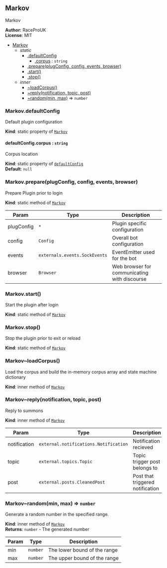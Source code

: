 <a name="module_Markov"></a>
## Markov
Markov

**Author:** RaceProUK  
**License**: MIT  

* [Markov](#module_Markov)
  * _static_
    * [.defaultConfig](#module_Markov.defaultConfig)
      * [.corpus](#module_Markov.defaultConfig.corpus) : <code>string</code>
    * [.prepare(plugConfig, config, events, browser)](#module_Markov.prepare)
    * [.start()](#module_Markov.start)
    * [.stop()](#module_Markov.stop)
  * _inner_
    * [~loadCorpus()](#module_Markov..loadCorpus)
    * [~reply(notification, topic, post)](#module_Markov..reply)
    * [~random(min, max)](#module_Markov..random) ⇒ <code>number</code>

<a name="module_Markov.defaultConfig"></a>
### Markov.defaultConfig
Default plugin configuration

**Kind**: static property of <code>[Markov](#module_Markov)</code>  
<a name="module_Markov.defaultConfig.corpus"></a>
#### defaultConfig.corpus : <code>string</code>
Corpus location

**Kind**: static property of <code>[defaultConfig](#module_Markov.defaultConfig)</code>  
**Default**: <code>null</code>  
<a name="module_Markov.prepare"></a>
### Markov.prepare(plugConfig, config, events, browser)
Prepare Plugin prior to login

**Kind**: static method of <code>[Markov](#module_Markov)</code>  

| Param | Type | Description |
| --- | --- | --- |
| plugConfig | <code>\*</code> | Plugin specific configuration |
| config | <code>Config</code> | Overall bot configuration |
| events | <code>externals.events.SockEvents</code> | EventEmitter used for the bot |
| browser | <code>Browser</code> | Web browser for communicating with discourse |

<a name="module_Markov.start"></a>
### Markov.start()
Start the plugin after login

**Kind**: static method of <code>[Markov](#module_Markov)</code>  
<a name="module_Markov.stop"></a>
### Markov.stop()
Stop the plugin prior to exit or reload

**Kind**: static method of <code>[Markov](#module_Markov)</code>  
<a name="module_Markov..loadCorpus"></a>
### Markov~loadCorpus()
Load the corpus and build the in-memory corpus array and state machine dictionary

**Kind**: inner method of <code>[Markov](#module_Markov)</code>  
<a name="module_Markov..reply"></a>
### Markov~reply(notification, topic, post)
Reply to summons

**Kind**: inner method of <code>[Markov](#module_Markov)</code>  

| Param | Type | Description |
| --- | --- | --- |
| notification | <code>external.notifications.Notification</code> | Notification recieved |
| topic | <code>external.topics.Topic</code> | Topic trigger post belongs to |
| post | <code>external.posts.CleanedPost</code> | Post that triggered notification |

<a name="module_Markov..random"></a>
### Markov~random(min, max) ⇒ <code>number</code>
Generate a random number in the specified range.

**Kind**: inner method of <code>[Markov](#module_Markov)</code>  
**Returns**: <code>number</code> - The generated number  

| Param | Type | Description |
| --- | --- | --- |
| min | <code>number</code> | The lower bound of the range |
| max | <code>number</code> | The upper bound of the range |

